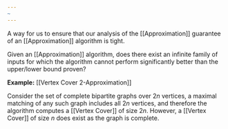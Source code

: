 ```yaml
---
~
---
```


A way for us to ensure that our analysis of the [[Approximation]] guarantee of an [[Approximation]] algorithm is tight.

Given an [[Approximation]] algorithm, does there exist an infinite family of inputs for which the algorithm cannot perform significantly better than the upper/lower bound proven?

**Example:** [[Vertex Cover 2-Approximation]] 

Consider the set of complete bipartite graphs over $2n$ vertices, a maximal matching of any such graph includes all $2n$ vertices, and therefore the algorithm computes a [[Vertex Cover]] of size $2n$. However, a [[Vertex Cover]] of size $n$ does exist as the graph is complete. 

